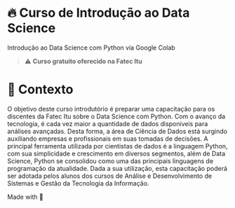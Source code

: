 # 🔥 Curso de Introdução ao Data Science

Introdução ao Data Science com Python via Google Colab

> ⚠️ **Curso gratuito oferecido na Fatec Itu**

# 🧠 Contexto

O objetivo deste curso introdutório é preparar uma capacitação para os discentes da Fatec Itu sobre o Data Science com Python. Com o avanço da tecnologia, é cada vez maior a quantidade de dados disponíveis para análises avançadas. Desta forma, a área de Ciência de Dados está surgindo auxiliando empresas e profissionais em suas tomadas de decisões. A principal ferramenta utilizada por cientistas de dados é a linguagem Python, com sua simplicidade e crescimento em diversos segmentos, além de Data Science, Python se consolidou como uma das principais linguagens de programação da atualidade.
Dada a sua utilização, esta capacitação poderá ser adotada pelos alunos dos cursos de Análise e Desenvolvimento de Sistemas e Gestão da Tecnologia da Informação. 



Made with 💜

